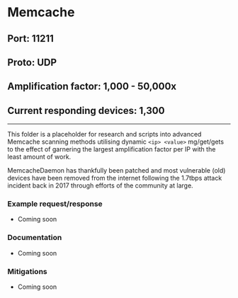 # Memcache
## Port: 11211
## Proto: UDP
## Amplification factor: 1,000 - 50,000x
## Current responding devices: 1,300
---

This folder is a placeholder for research and scripts into advanced Memcache scanning methods utilising dynamic `<ip> <value>` mg/get/gets to the effect of garnering the largest amplification factor per IP with the least amount of work.

MemcacheDaemon has thankfully been patched and most vulnerable (old) devices have been removed from the internet following the 1.7tbps attack incident back in 2017 through efforts of the community at large.



### Example request/response
- Coming soon

### Documentation
- Coming soon

### Mitigations
- Coming soon